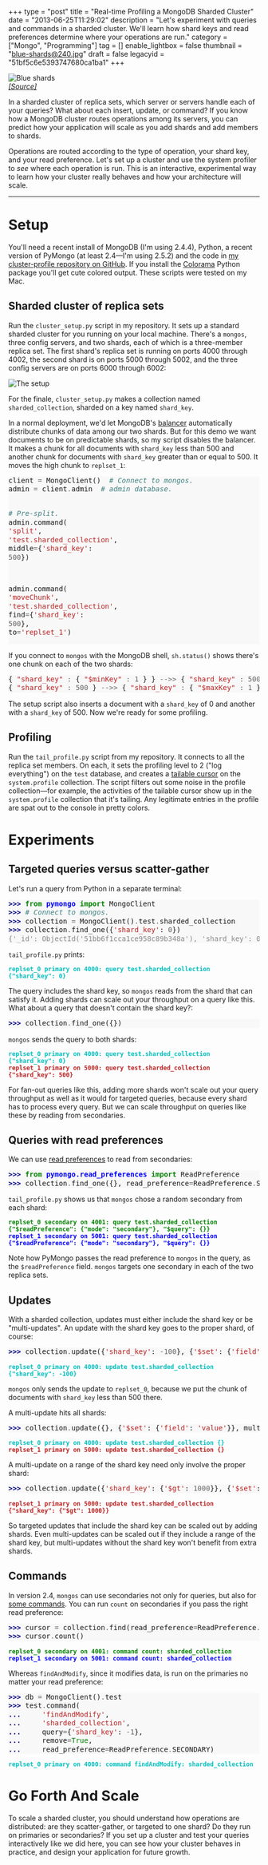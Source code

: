 +++
type = "post"
title = "Real-time Profiling a MongoDB Sharded Cluster"
date = "2013-06-25T11:29:02"
description = "Let's experiment with queries and commands in a sharded cluster. We'll learn how shard keys and read preferences determine where your operations are run."
category = ["Mongo", "Programming"]
tag = []
enable_lightbox = false
thumbnail = "blue-shards@240.jpg"
draft = false
legacyid = "51bf5c6e5393747680ca1ba1"
+++

<p><img style="display:block; margin-left:auto; margin-right:auto;" src="blue-shards.jpg" alt="Blue shards" title="Blue shards" border="0"   />
<span style="color: gray; font-style: italic"><a href="http://www.flickr.com/photos/cybasheep/41105405/">[Source]</a></span></p>
<p>In a sharded cluster of replica sets, which server or servers handle each of your queries? What about each insert, update, or command? If you know how a MongoDB cluster routes operations among its servers, you can predict how your application will scale as you add shards and add members to shards.</p>
<p>Operations are routed according to the type of operation, your shard key, and your read preference. Let's set up a cluster and use the system profiler to <em>see</em> where each operation is run. This is an interactive, experimental way to learn how your cluster really behaves and how your architecture will scale.</p>
<hr />
<h1 id="setup">Setup</h1>
<p>You'll need a recent install of MongoDB (I'm using 2.4.4), Python, a recent version of PyMongo (at least 2.4&mdash;I'm using 2.5.2) and the code in <a href="https://github.com/ajdavis/cluster-profile">my cluster-profile repository on GitHub</a>. If you install the <a href="https://pypi.python.org/pypi/colorama">Colorama</a> Python package you'll get cute colored output. These scripts were tested on my Mac.</p>
<h2 id="sharded-cluster-of-replica-sets">Sharded cluster of replica sets</h2>
<p>Run the <code>cluster_setup.py</code> script in my repository. It sets up a standard sharded cluster for you running on your local machine. There's a <code>mongos</code>, three config servers, and two shards, each of which is a three-member replica set. The first shard's replica set is running on ports 4000 through 4002, the second shard is on ports 5000 through 5002, and the three config servers are on ports 6000 through 6002:</p>
<p><img alt="The setup" src="https://raw.github.com/ajdavis/cluster-profile/master/_static/setup.png" title="The setup" /></p>
<p>For the finale, <code>cluster_setup.py</code> makes a collection named <code>sharded_collection</code>, sharded on a key named <code>shard_key</code>.</p>
<p>In a normal deployment, we'd let MongoDB's <a href="http://docs.mongodb.org/manual/core/sharded-clusters/#sharding-balancing">balancer</a> automatically distribute chunks of data among our two shards. But for this demo we want documents to be on predictable shards, so my script disables the balancer. It makes a chunk for all documents with <code>shard_key</code> less than 500 and another chunk for documents with <code>shard_key</code> greater than or equal to 500. It moves the high chunk to <code>replset_1</code>:</p>
<div class="codehilite" style="background: #f8f8f8"><pre style="line-height: 125%">client <span style="color: #666666">=</span> MongoClient()  <span style="color: #408080; font-style: italic"># Connect to mongos.</span>
admin <span style="color: #666666">=</span> client<span style="color: #666666">.</span>admin  <span style="color: #408080; font-style: italic"># admin database.</span>

<span style="color: #408080; font-style: italic"># Pre-split.</span>
admin<span style="color: #666666">.</span>command(
    <span style="color: #BA2121">&#39;split&#39;</span>, <span style="color: #BA2121">&#39;test.sharded_collection&#39;</span>,
    middle<span style="color: #666666">=</span>{<span style="color: #BA2121">&#39;shard_key&#39;</span>: <span style="color: #666666">500</span>})

admin<span style="color: #666666">.</span>command(
    <span style="color: #BA2121">&#39;moveChunk&#39;</span>, <span style="color: #BA2121">&#39;test.sharded_collection&#39;</span>,
    find<span style="color: #666666">=</span>{<span style="color: #BA2121">&#39;shard_key&#39;</span>: <span style="color: #666666">500</span>},
    to<span style="color: #666666">=</span><span style="color: #BA2121">&#39;replset_1&#39;</span>)
</pre></div>


<p>If you connect to <code>mongos</code> with the MongoDB shell, <code>sh.status()</code> shows there's one chunk on each of the two shards:</p>
<div class="codehilite" style="background: #f8f8f8"><pre style="line-height: 125%">{ <span style="color: #BA2121">&quot;shard_key&quot;</span> <span style="color: #666666">:</span> { <span style="color: #BA2121">&quot;$minKey&quot;</span> <span style="color: #666666">:</span> <span style="color: #666666">1</span> } } <span style="color: #666666">--&gt;&gt;</span> { <span style="color: #BA2121">&quot;shard_key&quot;</span> <span style="color: #666666">:</span> <span style="color: #666666">500</span> } on <span style="color: #666666">:</span> replset_0 { <span style="color: #BA2121">&quot;t&quot;</span> <span style="color: #666666">:</span> <span style="color: #666666">2</span>, <span style="color: #BA2121">&quot;i&quot;</span> <span style="color: #666666">:</span> <span style="color: #666666">1</span> }
{ <span style="color: #BA2121">&quot;shard_key&quot;</span> <span style="color: #666666">:</span> <span style="color: #666666">500</span> } <span style="color: #666666">--&gt;&gt;</span> { <span style="color: #BA2121">&quot;shard_key&quot;</span> <span style="color: #666666">:</span> { <span style="color: #BA2121">&quot;$maxKey&quot;</span> <span style="color: #666666">:</span> <span style="color: #666666">1</span> } } on <span style="color: #666666">:</span> replset_1 { <span style="color: #BA2121">&quot;t&quot;</span> <span style="color: #666666">:</span> <span style="color: #666666">2</span>, <span style="color: #BA2121">&quot;i&quot;</span> <span style="color: #666666">:</span> <span style="color: #666666">0</span> }
</pre></div>


<p>The setup script also inserts a document with a <code>shard_key</code> of 0 and another with a <code>shard_key</code> of 500. Now we're ready for some profiling.</p>
<h2 id="profiling">Profiling</h2>
<p>Run the <code>tail_profile.py</code> script from my repository. It connects to all the replica set members. On each, it sets the profiling level to 2 ("log everything") on the <code>test</code> database, and creates a <a href="http://docs.mongodb.org/manual/tutorial/create-tailable-cursor/">tailable cursor</a> on the <code>system.profile</code> collection. The script filters out some noise in the profile collection&mdash;for example, the activities of the tailable cursor show up in the <code>system.profile</code> collection that it's tailing. Any legitimate entries in the profile are spat out to the console in pretty colors.</p>
<h1 id="experiments">Experiments</h1>
<h2 id="targeted-queries-versus-scatter-gather">Targeted queries versus scatter-gather</h2>
<p>Let's run a query from Python in a separate terminal:</p>
<div class="codehilite" style="background: #f8f8f8"><pre style="line-height: 125%"><span style="color: #000080; font-weight: bold">&gt;&gt;&gt; </span><span style="color: #008000; font-weight: bold">from</span> <span style="color: #0000FF; font-weight: bold">pymongo</span> <span style="color: #008000; font-weight: bold">import</span> MongoClient
<span style="color: #000080; font-weight: bold">&gt;&gt;&gt; </span><span style="color: #408080; font-style: italic"># Connect to mongos.</span>
<span style="color: #000080; font-weight: bold">&gt;&gt;&gt; </span>collection <span style="color: #666666">=</span> MongoClient()<span style="color: #666666">.</span>test<span style="color: #666666">.</span>sharded_collection
<span style="color: #000080; font-weight: bold">&gt;&gt;&gt; </span>collection<span style="color: #666666">.</span>find_one({<span style="color: #BA2121">&#39;shard_key&#39;</span>: <span style="color: #666666">0</span>})
<span style="color: #888888">{&#39;_id&#39;: ObjectId(&#39;51bb6f1cca1ce958c89b348a&#39;), &#39;shard_key&#39;: 0}</span>
</pre></div>


<p><code>tail_profile.py</code> prints:</p>
<p><span style="font-family:monospace; font-weight: bold; font-size: 12px; color: #00bebe">replset_0 primary on 4000: query test.sharded_collection {"shard_key": 0}</span><br/></p>
<p>The query includes the shard key, so <code>mongos</code> reads from the shard that can satisfy it. Adding shards can scale out your throughput on a query like this. What about a query that doesn't contain the shard key?:</p>
<div class="codehilite" style="background: #f8f8f8"><pre style="line-height: 125%"><span style="color: #000080; font-weight: bold">&gt;&gt;&gt; </span>collection<span style="color: #666666">.</span>find_one({})
</pre></div>


<p><code>mongos</code> sends the query to both shards:</p>
<p><span style="font-family:monospace; font-weight: bold; font-size: 12px; color: #00bebe">replset_0 primary on 4000: query test.sharded_collection {"shard_key": 0}</span><br/>
<span style="font-family:monospace; font-weight: bold; font-size: 12px; color:#BA2121">replset_1 primary on 5000: query test.sharded_collection {"shard_key": 500}</span></p>
<p>For fan-out queries like this, adding more shards won't scale out your query throughput as well as it would for targeted queries, because every shard has to process every query. But we can scale throughput on queries like these by reading from secondaries.</p>
<h2 id="queries-with-read-preferences">Queries with read preferences</h2>
<p>We can use <a href="/blog/reading-from-mongodb-replica-sets-with-pymongo/">read preferences</a> to read from secondaries:</p>
<div class="codehilite" style="background: #f8f8f8"><pre style="line-height: 125%"><span style="color: #000080; font-weight: bold">&gt;&gt;&gt; </span><span style="color: #008000; font-weight: bold">from</span> <span style="color: #0000FF; font-weight: bold">pymongo.read_preferences</span> <span style="color: #008000; font-weight: bold">import</span> ReadPreference
<span style="color: #000080; font-weight: bold">&gt;&gt;&gt; </span>collection<span style="color: #666666">.</span>find_one({}, read_preference<span style="color: #666666">=</span>ReadPreference<span style="color: #666666">.</span>SECONDARY)
</pre></div>


<p><code>tail_profile.py</code> shows us that <code>mongos</code> chose a random secondary from each shard:</p>
<p><span style="font-family:monospace; font-weight: bold; font-size: 12px; color: green">replset_0 secondary on 4001: query test.sharded_collection {"$readPreference": {"mode": "secondary"}, "$query": {}}</span><br/>
<span style="font-family:monospace; font-weight: bold; font-size: 12px; color: blue">replset_1 secondary on 5001: query test.sharded_collection {"$readPreference": {"mode": "secondary"}, "$query": {}}</span></p>
<p>Note how PyMongo passes the read preference to <code>mongos</code> in the query, as the <code>$readPreference</code> field. <code>mongos</code> targets one secondary in each of the two replica sets.</p>
<h2 id="updates">Updates</h2>
<p>With a sharded collection, updates must either include the shard key or be "multi-updates". An update with the shard key goes to the proper shard, of course:</p>
<div class="codehilite" style="background: #f8f8f8"><pre style="line-height: 125%"><span style="color: #000080; font-weight: bold">&gt;&gt;&gt; </span>collection<span style="color: #666666">.</span>update({<span style="color: #BA2121">&#39;shard_key&#39;</span>: <span style="color: #666666">-100</span>}, {<span style="color: #BA2121">&#39;$set&#39;</span>: {<span style="color: #BA2121">&#39;field&#39;</span>: <span style="color: #BA2121">&#39;value&#39;</span>}})
</pre></div>


<p><span style="font-family:monospace; font-weight: bold; font-size: 12px; color: #00bebe">replset_0 primary on 4000: update test.sharded_collection {"shard_key": -100}</span></p>
<p><code>mongos</code> only sends the update to <code>replset_0</code>, because we put the chunk of documents with <code>shard_key</code> less than 500 there.</p>
<p>A multi-update hits all shards:</p>
<div class="codehilite" style="background: #f8f8f8"><pre style="line-height: 125%"><span style="color: #000080; font-weight: bold">&gt;&gt;&gt; </span>collection<span style="color: #666666">.</span>update({}, {<span style="color: #BA2121">&#39;$set&#39;</span>: {<span style="color: #BA2121">&#39;field&#39;</span>: <span style="color: #BA2121">&#39;value&#39;</span>}}, multi<span style="color: #666666">=</span><span style="color: #008000">True</span>)
</pre></div>


<p><span style="font-family:monospace; font-weight: bold; font-size: 12px; color: #00bebe">replset_0 primary on 4000: update test.sharded_collection {}</span><br/>
<span style="font-family:monospace; font-weight: bold; font-size: 12px; color: #BA2121">replset_1 primary on 5000: update test.sharded_collection {}</span></p>
<p>A multi-update on a range of the shard key need only involve the proper shard:</p>
<div class="codehilite" style="background: #f8f8f8"><pre style="line-height: 125%"><span style="color: #000080; font-weight: bold">&gt;&gt;&gt; </span>collection<span style="color: #666666">.</span>update({<span style="color: #BA2121">&#39;shard_key&#39;</span>: {<span style="color: #BA2121">&#39;$gt&#39;</span>: <span style="color: #666666">1000</span>}}, {<span style="color: #BA2121">&#39;$set&#39;</span>: {<span style="color: #BA2121">&#39;field&#39;</span>: <span style="color: #BA2121">&#39;value&#39;</span>}}, multi<span style="color: #666666">=</span><span style="color: #008000">True</span>)
</pre></div>


<p><span style="font-family:monospace; font-weight: bold; font-size: 12px; color: #BA2121">replset_1 primary on 5000: update test.sharded_collection {"shard_key": {"$gt": 1000}}</span></p>
<p>So targeted updates that include the shard key can be scaled out by adding shards. Even multi-updates can be scaled out if they include a range of the shard key, but multi-updates without the shard key won't benefit from extra shards.</p>
<h2 id="commands">Commands</h2>
<p>In version 2.4, <code>mongos</code> can use secondaries not only for queries, but also for <a href="http://docs.mongodb.org/manual/core/read-preference/#database-commands">some commands</a>. You can run <code>count</code> on secondaries if you pass the right read preference:</p>
<div class="codehilite" style="background: #f8f8f8"><pre style="line-height: 125%"><span style="color: #000080; font-weight: bold">&gt;&gt;&gt; </span>cursor <span style="color: #666666">=</span> collection<span style="color: #666666">.</span>find(read_preference<span style="color: #666666">=</span>ReadPreference<span style="color: #666666">.</span>SECONDARY)
<span style="color: #000080; font-weight: bold">&gt;&gt;&gt; </span>cursor<span style="color: #666666">.</span>count()
</pre></div>


<p><span style="font-family:monospace; font-weight: bold; font-size: 12px; color: green">replset_0 secondary on 4001: command count: sharded_collection</span><br/>
<span style="font-family:monospace; font-weight: bold; font-size: 12px; color: blue">replset_1 secondary on 5001: command count: sharded_collection</span></p>
<p>Whereas <code>findAndModify</code>, since it modifies data, is run on the primaries no matter your read preference:</p>
<div class="codehilite" style="background: #f8f8f8"><pre style="line-height: 125%"><span style="color: #000080; font-weight: bold">&gt;&gt;&gt; </span>db <span style="color: #666666">=</span> MongoClient()<span style="color: #666666">.</span>test
<span style="color: #000080; font-weight: bold">&gt;&gt;&gt; </span>test<span style="color: #666666">.</span>command(
<span style="color: #000080; font-weight: bold">... </span>    <span style="color: #BA2121">&#39;findAndModify&#39;</span>,
<span style="color: #000080; font-weight: bold">... </span>    <span style="color: #BA2121">&#39;sharded_collection&#39;</span>,
<span style="color: #000080; font-weight: bold">... </span>    query<span style="color: #666666">=</span>{<span style="color: #BA2121">&#39;shard_key&#39;</span>: <span style="color: #666666">-1</span>},
<span style="color: #000080; font-weight: bold">... </span>    remove<span style="color: #666666">=</span><span style="color: #008000">True</span>,
<span style="color: #000080; font-weight: bold">... </span>    read_preference<span style="color: #666666">=</span>ReadPreference<span style="color: #666666">.</span>SECONDARY)
</pre></div>


<p><span style="font-family:monospace; font-weight: bold; font-size: 12px; color: #00bebe">replset_0 primary on 4000: command findAndModify: sharded_collection</span></p>
<h1 id="go-forth-and-scale">Go Forth And Scale</h1>
<p>To scale a sharded cluster, you should understand how operations are distributed: are they scatter-gather, or targeted to one shard? Do they run on primaries or secondaries? If you set up a cluster and test your queries interactively like we did here, you can see how your cluster behaves in practice, and design your application for future growth.</p>
